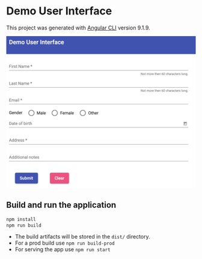 # Demo User Interface

This project was generated with [Angular CLI](https://github.com/angular/angular-cli) version 9.1.9.

![Demo UI](demo-form.png "Demo User Interface")


## Build and run the application
```
npm install
npm run build
```

* The build artifacts will be stored in the `dist/` directory.
* For a prod build use `npm run build-prod`
* For serving the app use `npm run start`


